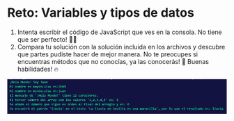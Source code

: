 # Reto: Variables y tipos de datos
1. Intenta escribir el código de JavaScript que ves en la consola. No tiene que ser perfecto! 🧑‍💻
2. Compara tu solución con la solución incluida en los archivos y descubre que partes pudiste hacer de mejor manera. No te preocupes si encuentras métodos que no conocías, ya las conocerás! 🙌 Buenas habilidades! 🔥

![Imagen Consola](https://raw.githubusercontent.com/fernando-feijoo/Practicas-Academia-X/master/JavaScript/Reto-VariablesTiposDatos/img-consola.webp)
